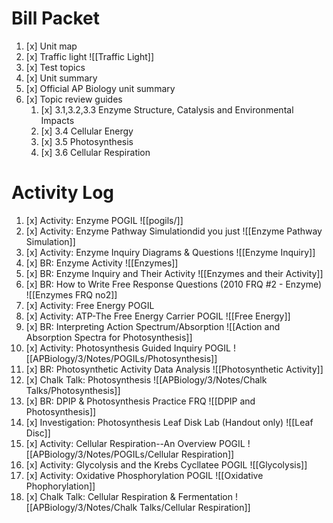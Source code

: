 # Bill Packet

1. [x] Unit map
2. [x] Traffic light
       ![[Traffic Light]]
3. [x] Test topics
4. [x] Unit summary
5. [x] Official AP Biology unit summary
6. [x] Topic review guides
	1. [x] 3.1,3.2,3.3 Enzyme Structure, Catalysis and Environmental Impacts  
	2. [x] 3.4 Cellular Energy  
	3. [x] 3.5 Photosynthesis  
	4. [x] 3.6 Cellular Respiration

# Activity Log 

1. [x] Activity: Enzyme POGIL
       ![[pogils/]]
2. [x] Activity: Enzyme Pathway Simulationdid you just
       ![[Enzyme Pathway Simulation]]
3. [x] Activity: Enzyme Inquiry Diagrams & Questions
       ![[Enzyme Inquiry]]
4. [x] BR: Enzyme Activity
       ![[Enzymes]]
5. [x] BR: Enzyme Inquiry and Their Activity
       ![[Enzymes and their Activity]]
6. [x] BR: How to Write Free Response Questions (2010 FRQ #2 - Enzyme)
       ![[Enzymes FRQ no2]]
7. [x] Activity: Free Energy POGIL
8. [x] Activity: ATP-The Free Energy Carrier POGIL
       ![[Free Energy]]
9. [x] BR: Interpreting Action Spectrum/Absorption
       ![[Action and Absorption Spectra for Photosynthesis]]
10. [x] Activity: Photosynthesis Guided Inquiry POGIL
        ![[APBiology/3/Notes/POGILs/Photosynthesis]]
11. [x] BR: Photosynthetic Activity Data Analysis
        ![[Photosynthetic Activity]]
12. [x] Chalk Talk: Photosynthesis
        ![[APBiology/3/Notes/Chalk Talks/Photosynthesis]]
13. [x] BR: DPIP & Photosynthesis Practice FRQ
        ![[DPIP and Photosynthesis]]
14. [x] Investigation: Photosynthesis Leaf Disk Lab (Handout only)
        ![[Leaf Disc]]
15. [x] Activity: Cellular Respiration--An Overview POGIL
        ![[APBiology/3/Notes/POGILs/Cellular Respiration]]
16. [x] Activity: Glycolysis and the Krebs Cycllatee POGIL
        ![[Glycolysis]]
17. [x] Activity: Oxidative Phosphorylation POGIL
        ![[Oxidative Phophorylation]]
18. [x] Chalk Talk: Cellular Respiration & Fermentation
        ![[APBiology/3/Notes/Chalk Talks/Cellular Respiration]]